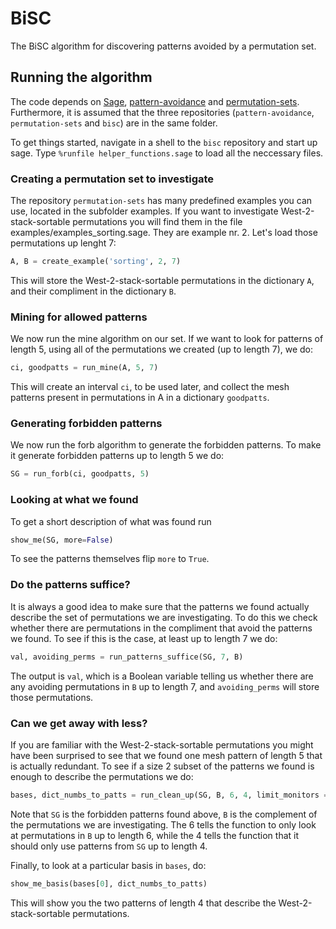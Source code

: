 # BiSC
The BiSC algorithm for discovering patterns avoided by a permutation set.

## Running the algorithm

The code depends on [Sage](http://www.sagemath.org),
[pattern-avoidance](https://github.com/ulfarsson/pattern-avoidance) and
[permutation-sets](https://github.com/ulfarsson/permutation-sets). Furthermore,
it is assumed that the three repositories (`pattern-avoidance`,
`permutation-sets` and `bisc`) are in the same folder.

To get things started, navigate in a shell to the `bisc` repository and start
up sage. Type `%runfile helper_functions.sage` to load all the neccessary files.

### Creating a permutation set to investigate

The repository `permutation-sets` has many predefined examples you can use,
located in the subfolder examples. If you want to investigate
West-2-stack-sortable permutations you will find them in the file
examples/examples_sorting.sage. They are example nr. 2. Let's load those
permutations up lenght 7:

```python
A, B = create_example('sorting', 2, 7)
```

This will store the West-2-stack-sortable permutations in the dictionary `A`,
and their compliment in the dictionary `B`.

### Mining for allowed patterns

We now run the mine algorithm on our set. If we want to look for patterns of
length 5, using all of the permutations we created (up to length 7), we do:

```python
ci, goodpatts = run_mine(A, 5, 7)
```

This will create an interval `ci`, to be used later, and collect the mesh
patterns present in permutations in A in a dictionary `goodpatts`.

### Generating forbidden patterns

We now run the forb algorithm to generate the forbidden patterns. To make it
generate forbidden patterns up to length 5 we do:

```python
SG = run_forb(ci, goodpatts, 5)
```

### Looking at what we found

To get a short description of what was found run

```python
show_me(SG, more=False)
```

To see the patterns themselves flip `more` to `True`.

### Do the patterns suffice?

It is always a good idea to make sure that the patterns we found actually
describe the set of permutations we are investigating. To do this we check
whether there are permutations in the compliment that avoid the patterns we
found. To see if this is the case, at least up to length 7 we do:

```python
val, avoiding_perms = run_patterns_suffice(SG, 7, B)
```

The output is `val`, which is a Boolean variable telling us whether there are
any avoiding permutations in `B` up to length 7, and `avoiding_perms` will
store those permutations.

### Can we get away with less?

If you are familiar with the West-2-stack-sortable permutations you might have
been surprised to see that we found one mesh pattern of length 5 that is
actually redundant. To see if a size 2 subset of the patterns we found is enough
to describe the permutations we do:

```python
bases, dict_numbs_to_patts = run_clean_up(SG, B, 6, 4, limit_monitors = 2)
```

Note that `SG` is the forbidden patterns found above, `B` is the complement of
the permutations we are investigating. The 6 tells the function to only look at
permutations in `B` up to length 6, while the 4 tells the function that it
should only use patterns from `SG` up to length 4.

Finally, to look at a particular basis in `bases`, do:

```python
show_me_basis(bases[0], dict_numbs_to_patts)
```

This will show you the two patterns of length 4 that describe the
West-2-stack-sortable permutations.



